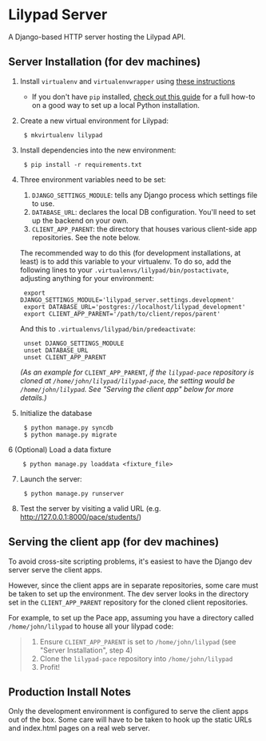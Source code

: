 # Lilypad Server

A Django-based HTTP server hosting the Lilypad API.

## Server Installation (for dev machines)

1.  Install `virtualenv` and `virtualenvwrapper` using [these instructions](http://docs.python-guide.org/en/latest/dev/virtualenvs.html)
    - If you don't have `pip` installed, [check out this guide](http://docs.python-guide.org/en/latest/#getting-started)
      for a full how-to on a good way to set up a local Python installation.

2. Create a new virtual environment for Lilypad:

        $ mkvirtualenv lilypad

3. Install dependencies into the new environment:

        $ pip install -r requirements.txt

4. Three environment variables need to be set:
    1. `DJANGO_SETTINGS_MODULE`: tells any Django process which settings file to use.
    2. `DATABASE_URL`: declares the local DB configuration. You'll need to set up the backend on your own.
    3. `CLIENT_APP_PARENT`: the directory that houses various client-side app repositories. See the note below.

    The recommended way to do this (for development installations, at least) is to add this variable to your virtualenv. To do so, add the following lines to your `.virtualenvs/lilypad/bin/postactivate`, adjusting anything for your environment:

        export DJANGO_SETTINGS_MODULE='lilypad_server.settings.development'
        export DATABASE_URL='postgres://localhost/lilypad_development'
        export CLIENT_APP_PARENT='/path/to/client/repos/parent'

    And this to `.virtualenvs/lilypad/bin/predeactivate`:

        unset DJANGO_SETTINGS_MODULE
        unset DATABASE_URL
        unset CLIENT_APP_PARENT

    _(As an example for_ `CLIENT_APP_PARENT`, _if the `lilypad-pace` repository is cloned at `/home/john/lilypad/lilypad-pace`, the setting would be `/home/john/lilypad`. See "Serving the client app" below for more details.)_

5. Initialize the database

        $ python manage.py syncdb
        $ python manage.py migrate

6 (Optional) Load a data fixture

        $ python manage.py loaddata <fixture_file>

7. Launch the server:

        $ python manage.py runserver

8. Test the server by visiting a valid URL (e.g. http://127.0.0.1:8000/pace/students/)

## Serving the client app (for dev machines)

To avoid cross-site scripting problems, it's easiest to have the Django dev server serve the client apps.

However, since the client apps are in separate repositories, some care must be taken to set up the
environment. The dev server looks in the directory set in the `CLIENT_APP_PARENT` repository for the
cloned client repositories.

For example, to set up the Pace app, assuming you have a directory called `/home/john/lilypad` to house
all your lilypad code:

> 1. Ensure `CLIENT_APP_PARENT` is set to `/home/john/lilypad` (see "Server Installation", step 4)
> 2. Clone the `lilypad-pace` repository into `/home/john/lilypad`
> 3. Profit!

## Production Install Notes

Only the development environment is configured to serve the client apps out of the box. Some care will have to be taken to hook
up the static URLs and index.html pages on a real web server.
